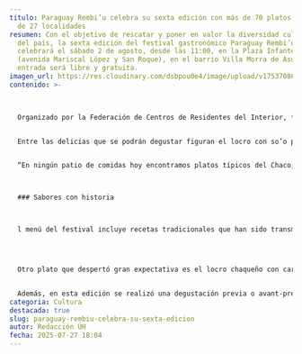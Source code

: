 ```yaml
---
titulo: Paraguay Rembi’u celebra su sexta edición con más de 70 platos típicos
  de 27 localidades
resumen: Con el objetivo de rescatar y poner en valor la diversidad culinaria
  del país, la sexta edición del festival gastronómico Paraguay Rembi’u se
  celebrará el sábado 2 de agosto, desde las 11:00, en la Plaza Infante Rivarola
  (avenida Mariscal López y San Roque), en el barrio Villa Morra de Asunción. La
  entrada será libre y gratuita.
imagen_url: https://res.cloudinary.com/dsbpou0e4/image/upload/v1753708627/cocineros_lrp8sj.webp
contenido: >-
  


  Organizado por la Federación de Centros de Residentes del Interior, *Paraguay Rembi’u* reunirá a cocineros tradicionales provenientes de 27 pueblos del país, quienes elaborarán en vivo más de 70 platos típicos, muchos de ellos poco conocidos fuera de sus comunidades. La jornada promete una experiencia única de sabores, saberes y tradiciones ancestrales, acompañada de música en vivo y un ambiente festivo.


  Entre las delicias que se podrán degustar figuran el locro con so’o piru de Esteban Martínez (Bajo Chaco), el chorizo sanjuanino y el batiburrillo de San Juan, el surubí al tatakua de Ñeembucú, y el so’o hu’û (carne desmechada), de Pedro Juan Caballero. También se destacan platos como la pizza de surubí al tatakua, de Alberdi; el kavuré norteño de Horqueta —recientemente declarado patrimonio nacional— y el tradicional mbutuka, de Pilar, entre muchos otros sabores locales.


  “En ningún patio de comidas hoy encontramos platos típicos del Chaco, Misiones, Ñeembucú o del norte del país. Este festival viene a corregir eso, con identidad y sabor”, señalaron Gloria Caballero, presidenta de la Federación, y José Quevedo Allende, secretario de Cultura, durante una entrevista en el programa Tribuna, de Paraguay TV.



  ### Sabores con historia



  l menú del festival incluye recetas tradicionales que han sido transmitidas de generación en generación. Por ejemplo, el kavuré norteño, elaborado con mandioca, queso y huevo, será preparado por mujeres de Horqueta, quienes además explicarán su diferencia con la chipa asador del Guairá. Asimismo, se presentará el so’o hu’û, una carne cocinada lentamente al disco o en ollas de hierro, precursora de la hoy popular carne desmechada.




  Otro plato que despertó gran expectativa es el locro chaqueño con carne seca, que los organizadores anunciaron como una “revelación culinaria” a descubrir el día del evento.


  Además, en esta edición se realizó una degustación previa o avant-première el viernes 25 de julio en la sala Turista Róga de la Senatur, con presencia de medios y autoridades.
categoria: Cultura
destacada: true
slug: paraguay-rembiu-celebra-su-sexta-edicion
autor: Redacción ÚH
fecha: 2025-07-27 18:04
---
```

